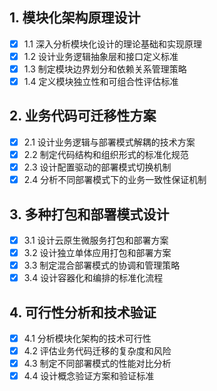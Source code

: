 ## 1. 模块化架构原理设计
- [x] 1.1 深入分析模块化设计的理论基础和实现原理
- [x] 1.2 设计业务逻辑抽象层和接口定义标准
- [x] 1.3 制定模块边界划分和依赖关系管理策略
- [x] 1.4 定义模块独立性和可组合性评估标准

## 2. 业务代码可迁移性方案
- [x] 2.1 设计业务逻辑与部署模式解耦的技术方案
- [x] 2.2 制定代码结构和组织形式的标准化规范
- [x] 2.3 设计配置驱动的部署模式切换机制
- [x] 2.4 分析不同部署模式下的业务一致性保证机制

## 3. 多种打包和部署模式设计
- [x] 3.1 设计云原生微服务打包和部署方案
- [x] 3.2 设计独立单体应用打包和部署方案
- [x] 3.3 制定混合部署模式的协调和管理策略
- [x] 3.4 设计容器化和编排的标准化流程

## 4. 可行性分析和技术验证
- [x] 4.1 分析模块化架构的技术可行性
- [x] 4.2 评估业务代码迁移的复杂度和风险
- [x] 4.3 制定不同部署模式的性能对比分析
- [x] 4.4 设计概念验证方案和验证标准